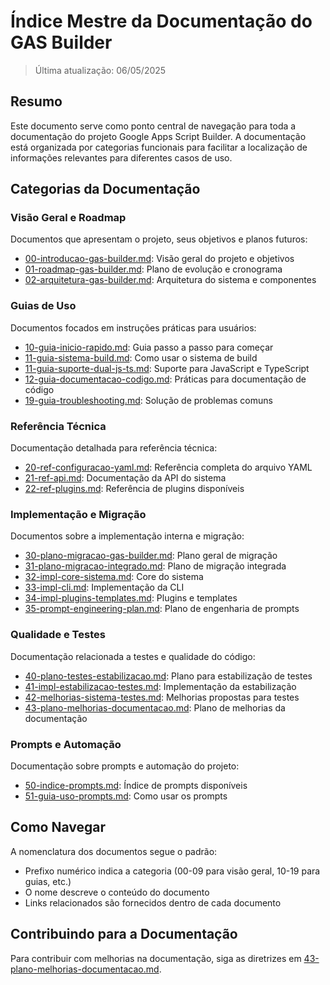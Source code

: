 # Índice Mestre da Documentação do GAS Builder

> Última atualização: 06/05/2025

## Resumo

Este documento serve como ponto central de navegação para toda a documentação do projeto Google Apps Script Builder. A documentação está organizada por categorias funcionais para facilitar a localização de informações relevantes para diferentes casos de uso.

## Categorias da Documentação

### Visão Geral e Roadmap

Documentos que apresentam o projeto, seus objetivos e planos futuros:

- [00-introducao-gas-builder.md](./00-introducao-gas-builder.md): Visão geral do projeto e objetivos
- [01-roadmap-gas-builder.md](./01-roadmap-gas-builder.md): Plano de evolução e cronograma
- [02-arquitetura-gas-builder.md](./02-arquitetura-gas-builder.md): Arquitetura do sistema e componentes

### Guias de Uso

Documentos focados em instruções práticas para usuários:

- [10-guia-inicio-rapido.md](./10-guia-inicio-rapido.md): Guia passo a passo para começar
- [11-guia-sistema-build.md](./11-guia-sistema-build.md): Como usar o sistema de build
- [11-guia-suporte-dual-js-ts.md](./11-guia-suporte-dual-js-ts.md): Suporte para JavaScript e TypeScript
- [12-guia-documentacao-codigo.md](./12-guia-documentacao-codigo.md): Práticas para documentação de código
- [19-guia-troubleshooting.md](./19-guia-troubleshooting.md): Solução de problemas comuns

### Referência Técnica

Documentação detalhada para referência técnica:

- [20-ref-configuracao-yaml.md](./20-ref-configuracao-yaml.md): Referência completa do arquivo YAML
- [21-ref-api.md](./21-ref-api.md): Documentação da API do sistema
- [22-ref-plugins.md](./22-ref-plugins.md): Referência de plugins disponíveis

### Implementação e Migração

Documentos sobre a implementação interna e migração:

- [30-plano-migracao-gas-builder.md](./30-plano-migracao-gas-builder.md): Plano geral de migração
- [31-plano-migracao-integrado.md](./31-plano-migracao-integrado.md): Plano de migração integrada
- [32-impl-core-sistema.md](./32-impl-core-sistema.md): Core do sistema
- [33-impl-cli.md](./33-impl-cli.md): Implementação da CLI
- [34-impl-plugins-templates.md](./34-impl-plugins-templates.md): Plugins e templates
- [35-prompt-engineering-plan.md](./35-prompt-engineering-plan.md): Plano de engenharia de prompts

### Qualidade e Testes

Documentação relacionada a testes e qualidade do código:

- [40-plano-testes-estabilizacao.md](./40-plano-testes-estabilizacao.md): Plano para estabilização de testes
- [41-impl-estabilizacao-testes.md](./41-impl-estabilizacao-testes.md): Implementação da estabilização
- [42-melhorias-sistema-testes.md](./42-melhorias-sistema-testes.md): Melhorias propostas para testes
- [43-plano-melhorias-documentacao.md](./43-plano-melhorias-documentacao.md): Plano de melhorias da documentação

### Prompts e Automação

Documentação sobre prompts e automação do projeto:

- [50-indice-prompts.md](./50-indice-prompts.md): Índice de prompts disponíveis
- [51-guia-uso-prompts.md](./51-guia-uso-prompts.md): Como usar os prompts

## Como Navegar

A nomenclatura dos documentos segue o padrão:

- Prefixo numérico indica a categoria (00-09 para visão geral, 10-19 para guias, etc.)
- O nome descreve o conteúdo do documento
- Links relacionados são fornecidos dentro de cada documento

## Contribuindo para a Documentação

Para contribuir com melhorias na documentação, siga as diretrizes em [43-plano-melhorias-documentacao.md](./43-plano-melhorias-documentacao.md).
